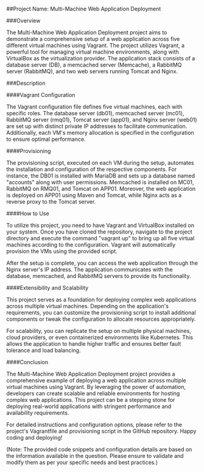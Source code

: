 ##Project Name: Multi-Machine Web Application Deployment

###Overview

The Multi-Machine Web Application Deployment project aims to demonstrate a comprehensive setup of a web application across five different virtual machines using Vagrant. The project utilizes Vagrant, a powerful tool for managing virtual machine environments, along with VirtualBox as the virtualization provider. The application stack consists of a database server (DB), a memcached server (Memcache), a RabbitMQ server (RabbitMQ), and two web servers running Tomcat and Nginx.


###Description

####Vagrant Configuration

The Vagrant configuration file defines five virtual machines, each with specific roles. The database server (db01), memcached server (mc01), RabbitMQ server (rmq01), Tomcat server (app01), and Nginx server (web01) are set up with distinct private IP addresses to facilitate communication. Additionally, each VM's memory allocation is specified in the configuration to ensure optimal performance.


####Provisioning

The provisioning script, executed on each VM during the setup, automates the installation and configuration of the respective components. For instance, the DB01 is installed with MariaDB and sets up a database named "accounts" along with user permissions. Memcached is installed on MC01, RabbitMQ on RMQ01, and Tomcat on APP01. Moreover, the web application is deployed on APP01 using Maven and Tomcat, while Nginx acts as a reverse proxy to the Tomcat server.


####How to Use

To utilize this project, you need to have Vagrant and VirtualBox installed on your system. Once you have cloned the repository, navigate to the project directory and execute the command "vagrant up" to bring up all five virtual machines according to the configuration. Vagrant will automatically provision the VMs using the provided script.

After the setup is complete, you can access the web application through the Nginx server's IP address. The application communicates with the database, memcached, and RabbitMQ servers to provide its functionality.


####Extensibility and Scalability

This project serves as a foundation for deploying complex web applications across multiple virtual machines. Depending on the application's requirements, you can customize the provisioning script to install additional components or tweak the configuration to allocate resources appropriately.

For scalability, you can replicate the setup on multiple physical machines, cloud providers, or even containerized environments like Kubernetes. This allows the application to handle higher traffic and ensures better fault tolerance and load balancing.


####Conclusion

The Multi-Machine Web Application Deployment project provides a comprehensive example of deploying a web application across multiple virtual machines using Vagrant. By leveraging the power of automation, developers can create scalable and reliable environments for hosting complex web applications. This project can be a stepping stone for deploying real-world applications with stringent performance and availability requirements.

For detailed instructions and configuration options, please refer to the project's Vagrantfile and provisioning script in the GitHub repository. Happy coding and deploying!

(Note: The provided code snippets and configuration details are based on the information available in the question. Please ensure to validate and modify them as per your specific needs and best practices.)
